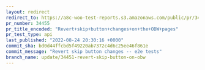```yaml
---
layout: redirect
redirect_to: https://a8c-woo-test-reports.s3.amazonaws.com/public/pr/34455/api/index.html
pr_number: 34455
pr_title_encoded: "Revert+skip+button+changes+on+the+OBW+pages"
pr_test_type: api
last_published: "2022-08-24 20:30:16 +0000"
commit_sha: bd0d44ffcbd5f49220ab7372c4d6c25ee46f861e
commit_message: "Revert skip button changes -- e2e tests"
branch_name: update/34451-revert-skip-button-on-obw
---
```

